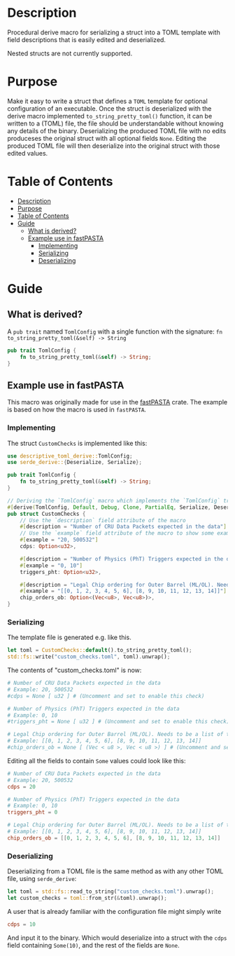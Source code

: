 # Description
Procedural derive macro for serializing a struct into a TOML template with field descriptions that is easily edited and deserialized.

Nested structs are not currently supported.

# Purpose
Make it easy to write a struct that defines a `TOML` template for optional configuration of an executable. Once the struct is deserialized with the derive macro implemented `to_string_pretty_toml()` function, it can be written to a (TOML) file, the file should be understandable without knowing any details of the binary. Deserializing the produced TOML file with no edits produceses the original struct with all optional fields `None`. Editing the produced TOML file will then deserialize into the original struct with those edited values.

# Table of Contents
- [Description](#description)
- [Purpose](#purpose)
- [Table of Contents](#table-of-contents)
- [Guide](#guide)
  - [What is derived?](#what-is-derived)
  - [Example use in fastPASTA](#example-use-in-fastpasta)
    - [Implementing](#implementing)
    - [Serializing](#serializing)
    - [Deserializing](#deserializing)

# Guide

## What is derived?
A `pub trait` named `TomlConfig` with a single function with the signature:  `fn to_string_pretty_toml(&self) -> String`

```rust
pub trait TomlConfig {
    fn to_string_pretty_toml(&self) -> String;
}
```

## Example use in fastPASTA
This macro was originally made for use in the [fastPASTA](https://crates.io/crates/fastpasta) crate.
The example is based on how the macro is used in `fastPASTA`.

### Implementing
The struct `CustomChecks` is implemented like this:

```rust
use descriptive_toml_derive::TomlConfig;
use serde_derive::{Deserialize, Serialize};

pub trait TomlConfig {
    fn to_string_pretty_toml(&self) -> String;
}

// Deriving the `TomlConfig` macro which implements the `TomlConfig` trait.
#[derive(TomlConfig, Default, Debug, Clone, PartialEq, Serialize, Deserialize)]
pub struct CustomChecks {
    // Use the `description` field attribute of the macro
    #[description = "Number of CRU Data Packets expected in the data"]
    // Use the `example` field attribute of the macro to show some example values
    #[example = "20, 500532"]
    cdps: Option<u32>,

    #[description = "Number of Physics (PhT) Triggers expected in the data"]
    #[example = "0, 10"]
    triggers_pht: Option<u32>,

    #[description = "Legal Chip ordering for Outer Barrel (ML/OL). Needs to be a list of two lists of 7 chip IDs"]
    #[example = "[[0, 1, 2, 3, 4, 5, 6], [8, 9, 10, 11, 12, 13, 14]]"]
    chip_orders_ob: Option<(Vec<u8>, Vec<u8>)>,
}
```
### Serializing

The template file is generated e.g. like this.
```rust
let toml = CustomChecks::default().to_string_pretty_toml();
std::fs::write("custom_checks.toml", toml).unwrap();
```
The contents of "custom_checks.toml" is now:
```toml
# Number of CRU Data Packets expected in the data
# Example: 20, 500532
#cdps = None [ u32 ] # (Uncomment and set to enable this check)

# Number of Physics (PhT) Triggers expected in the data
# Example: 0, 10
#triggers_pht = None [ u32 ] # (Uncomment and set to enable this check)

# Legal Chip ordering for Outer Barrel (ML/OL). Needs to be a list of two lists of 7 chip IDs
# Example: [[0, 1, 2, 3, 4, 5, 6], [8, 9, 10, 11, 12, 13, 14]]
#chip_orders_ob = None [ (Vec < u8 >, Vec < u8 >) ] # (Uncomment and set to enable this check)
```
Editing all the fields to contain `Some` values could look like this:
```toml
# Number of CRU Data Packets expected in the data
# Example: 20, 500532
cdps = 20

# Number of Physics (PhT) Triggers expected in the data
# Example: 0, 10
triggers_pht = 0

# Legal Chip ordering for Outer Barrel (ML/OL). Needs to be a list of two lists of 7 chip IDs
# Example: [[0, 1, 2, 3, 4, 5, 6], [8, 9, 10, 11, 12, 13, 14]]
chip_orders_ob = [[0, 1, 2, 3, 4, 5, 6], [8, 9, 10, 11, 12, 13, 14]]
```
### Deserializing

Deserializing from a TOML file is the same method as with any other TOML file, using `serde_derive`:
```rust
let toml = std::fs::read_to_string("custom_checks.toml").unwrap();
let custom_checks = toml::from_str(&toml).unwrap();
```

A user that is already familiar with the configuration file might simply write
```toml
cdps = 10
```
And input it to the binary. Which would deserialize into a struct with the `cdps` field containing `Some(10)`, and the rest of the fields are `None`.

